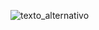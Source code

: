 ![texto_alternativo](https://github.com/JoaquinAlcazar/SaveTheOcean/blob/master/SaveTheOceanUML.png?raw=true)
